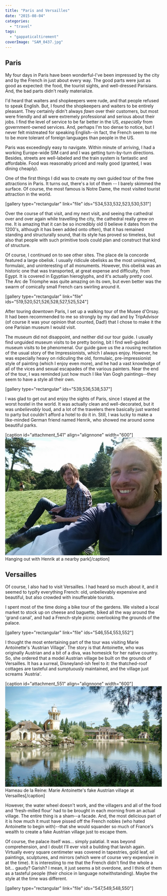 ```yaml
---
title: "Paris and Versailles"
date: "2015-08-04"
categories:
  - "travel"
tags:
  - "gappaticaltirement"
coverImage: "SAM_0437.jpg"
---
```


## Paris

My four days in Paris have been wonderful-I've been impressed by the city and by the French in just about every way. The good parts were just as good as expected: the food, the tourist sights, and well-dressed Parisians. And, the bad parts didn't really materialize.

I'd heard that waiters and shopkeepers were rude, and that people refused to speak English. But, I found the shopkeepers and waiters to be entirely pleasant. They certainly didn't always *fawn* over their customers, but most were friendly and all were extremely professional and serious about their jobs. I find the level of service to be far better in the US, *especially* from government-owned services. And, perhaps I'm too dense to notice, but I never felt mistreated for speaking English--in fact, the French seem to me to be more tolerant of foreign languages than people in the US.

Paris was exceedingly easy to navigate. Within minute of arriving, I had a working Europe-wide SIM card and I was getting turn-by-turn directions. Besides, streets are well-labeled and the train system is fantastic and affordable. Food was reasonably priced and really good (granted, I was dining cheaply).

One of the first things I did was to create my own guided tour of the free attractions in Paris. It turns out, there's a lot of them -- I barely skimmed the surface. Of course, the most famous is Notre Dame, the most visited tourist attraction in the world.

\[gallery type="rectangular" link="file" ids="534,533,532,523,530,531"\]

Over the course of that visit, and my next visit, and seeing the cathedral over and over again while travelling the city, the cathedral really grew on me. It is amazing that it can be so incredibly old (I believe it dates from the 1200's, although it has been added onto often), that it has remained standing and structurally sound, that its style has proved so timeless, but also that people with such primitive tools could plan and construct that kind of structure.

Of course, I continued on to see other sites. The place de la concorde featured a large obelisk. I usually ridicule obelisks as the most uninspired, formulaic, and uninteresting of all monuments. However, this obelisk was an historic one that was transported, at great expense and difficulty, from Egypt. It is covered in Egyptian hieroglyphs, and it's actually pretty cool. The Arc de Triomphe was quite amazing on its own, but even better was the swarm of comically small French cars swirling around it.

\[gallery type="rectangular" link="file" ids="519,520,521,526,528,527,525,524"\]



After touring downtown Paris, I set up a walking tour of the Musee d'Orsay. It had been recommended to me so strongly by my dad and by TripAdvisor (of course it was your opinion that counted, Dad!) that I chose to make it the one Parisian museum I would visit.

The museum did not disappoint, and neither did our tour guide. I usually find unguided museum visits to be pretty boring, bit I find well-guided museum visits to be phenomenal. Our guide gave us the a rousing recitation of the usual story of the Impressionists, which I always enjoy. However, he was especially heavy on ridiculing the old, formulaic, pre-impressionist style of painting (which I enjoy even more), and he had a vast knowledge of all of the vices and sexual escapades of the various painters. Near the end of the tour, I was reminded just how much I like Van Gogh paintings--they seem to have a style all their own.

\[gallery type="rectangular" ids="539,536,538,537"\]

I was glad to get out and enjoy the sights of Paris, since I stayed at the worst hostel in the world. It was actually clean and well-decorated, but it was *unbelievably* loud, and a lot of the travelers there basically just wanted to party but couldn't afford a hotel to do it in. Still, I was lucky to make a like-minded German friend named Henrik, who showed me around some beautiful parks.

\[caption id="attachment_541" align="alignnone" width="600"\][![Hanging out with Henrik at a nearby park](images/IMG_20150801_115830-1-600x450.jpg)](/wp-content/uploads/2015/08/IMG_20150801_115830-1.jpg) Hanging out with Henrik at a nearby park\[/caption\]

## Versailles

Of course, I also had to visit Versailles. I had heard so much about it, and it seemed to typify everything French: old, unbelievably expensive and beautiful, but also crowded with insufferable tourists.

I spent most of the time doing a bike tour of the gardens. We visited a local market to stock up on cheese and baguette, biked all the way around the 'grand canal', and had a French-style picnic overlooking the grounds of the palace.

\[gallery type="rectangular" link="file" ids="546,554,553,552"\]

I thought the most entertaining part of the tour was visiting Marie Antoinette's 'Austrian Village'. The story is that Antoinette, who was originally Austrian and a bit of a diva, was homesick for her native country. So, she ordered that a model Austrian village be built on the grounds of Versailles. It has a surreal, Disneyland-ish feel to it: the thatched-roof cottages are tasteful and sumptuously maintained, and the village just screams 'Austria'.

\[caption id="attachment_551" align="alignnone" width="600"\][![Hameau de la Reine: Marie Antoinette's fake Austrian village at Versailles](images/SAM_0429-600x384.jpg)](/wp-content/uploads/2015/08/SAM_0429.jpg) Hameau de la Reine: Marie Antoinette's fake Austrian village at Versailles\[/caption\]

However, the water wheel doesn't work, and the villagers and all of the food and 'fresh-milled flour' had to be brought in each morning from an actual village. The entire thing is a sham--a facade. And, the most delicious part of it is how much it must have pissed off the French nobles (who hated Antoinette to begin with)--that she would squander so much of France's wealth to create a fake Austrian village just to escape them.

Of course, the palace itself was... simply palatial. It was beyond comprehension, and I doubt I'll ever visit a building that lavish again. Virtually every square centimeter was covered in tapestries, gold leaf, oil paintings, sculptures, and mirrors (which were of course very expensive in at the time). It is interesting to me that the French didn't find the whole a bit... gaudy? Garish? I mean, it just seems a bit overdone, and I think of them as a tasteful people (their choice in language notwithstanding). Maybe the style at the time was different.

\[gallery type="rectangular" link="file" ids="547,549,548,550"\]
